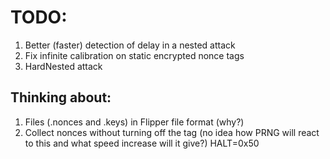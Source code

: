 # TODO:

1. Better (faster) detection of delay in a nested attack
2. Fix infinite calibration on static encrypted nonce tags
3. HardNested attack

## Thinking about:

1. Files (.nonces and .keys) in Flipper file format (why?)
2. Collect nonces without turning off the tag (no idea how PRNG will react to this and what speed increase will it give?) HALT=0x50
